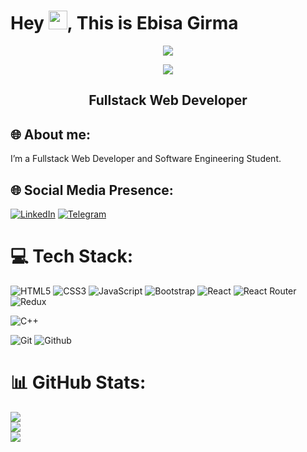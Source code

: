 
<h1 align="left">Hey <img src="https://media.giphy.com/media/hvRJCLFzcasrR4ia7z/giphy.gif" width="30px"/>, This is Ebisa Girma </h1>
<div align ="center">
<img src="https://media.giphy.com/media/jdPMeyv9rn0hZHh8n9/giphy.gif"  />

![](https://komarev.com/ghpvc/?username=EbisaGirma21)
</div>
<h2 align="center">Fullstack Web Developer</h2>

## 🌐 About me:
<p> I’m a Fullstack Web Developer and Software Engineering Student.</p>

## 🌐 Social Media Presence:

[![LinkedIn](https://img.shields.io/badge/LinkedIn-%230077B5.svg?logo=linkedin&logoColor=white)](https://www.linkedin.com/in/abel-zeleke-3812101b7)
[![Telegram](https://img.shields.io/badge/Telegram-%230077B5.svg?logo=telegram&logoColor=white)](https://t.me/@ebaaap)
# 💻 Tech Stack:

![HTML5](https://img.shields.io/badge/html5-%23E34F26.svg?style=for-the-badge&logo=html5&logoColor=white) 
![CSS3](https://img.shields.io/badge/css3-%23E34F26.svg?style=for-the-badge&logo=css3&logoColor=white) 
![JavaScript](https://img.shields.io/badge/javascript-%23323330.svg?style=for-the-badge&logo=javascript&logoColor=%23F7DF1E)
![Bootstrap](https://img.shields.io/badge/bootstrap-%23563D7C.svg?style=for-the-badge&logo=bootstrap&logoColor=white) 
![React](https://img.shields.io/badge/react-%2320232a.svg?style=for-the-badge&logo=react&logoColor=%2361DAFB) ![React Router](https://img.shields.io/badge/React_Router-CA4245?style=for-the-badge&logo=react-router&logoColor=white) 
![Redux](https://img.shields.io/badge/redux-%23593d88.svg?style=for-the-badge&logo=redux&logoColor=white)

![C++](https://img.shields.io/badge/c++-%2300599C.svg?style=for-the-badge&logo=c%2B%2B&logoColor=white) 

![Git](https://img.shields.io/badge/git-%2300D8FF.svg?style=for-the-badge&logo=git&logoColor=white) ![Github](https://img.shields.io/badge/github-%2300D8FF.svg?style=for-the-badge&logo=github&logoColor=white) 


# 📊 GitHub Stats:

![](https://github-readme-stats.vercel.app/api?username=EbisaGirma21&theme=dark&hide_border=false&include_all_commits=false&count_private=true)<br/>
![](https://github-readme-streak-stats.herokuapp.com/?user=EbisaGirma21&theme=dark&hide_border=false)<br/>
![](https://github-readme-stats.vercel.app/api/top-langs/?username=EbisaGirma21&theme=dark&hide_border=false&include_all_commits=false&count_private=true&layout=compact)
